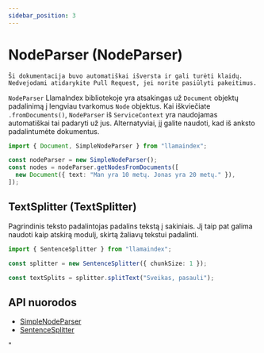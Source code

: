 ```yaml
---
sidebar_position: 3
---
```


# NodeParser (NodeParser)

`Ši dokumentacija buvo automatiškai išversta ir gali turėti klaidų. Nedvejodami atidarykite Pull Request, jei norite pasiūlyti pakeitimus.`

`NodeParser` LlamaIndex bibliotekoje yra atsakingas už `Document` objektų padalinimą į lengviau tvarkomus `Node` objektus. Kai iškviečiate `.fromDocuments()`, `NodeParser` iš `ServiceContext` yra naudojamas automatiškai tai padaryti už jus. Alternatyviai, jį galite naudoti, kad iš anksto padalintumėte dokumentus.

```typescript
import { Document, SimpleNodeParser } from "llamaindex";

const nodeParser = new SimpleNodeParser();
const nodes = nodeParser.getNodesFromDocuments([
  new Document({ text: "Man yra 10 metų. Jonas yra 20 metų." }),
]);
```

## TextSplitter (TextSplitter)

Pagrindinis teksto padalintojas padalins tekstą į sakiniais. Jį taip pat galima naudoti kaip atskirą modulį, skirtą žaliavų tekstui padalinti.

```typescript
import { SentenceSplitter } from "llamaindex";

const splitter = new SentenceSplitter({ chunkSize: 1 });

const textSplits = splitter.splitText("Sveikas, pasauli");
```

## API nuorodos

- [SimpleNodeParser](../../api/classes/SimpleNodeParser.md)
- [SentenceSplitter](../../api/classes/SentenceSplitter.md)

"
